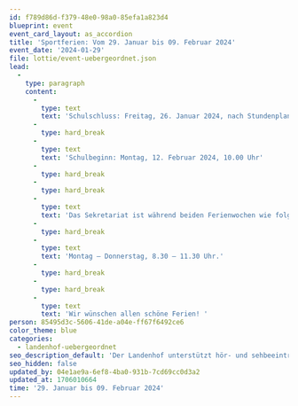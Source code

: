 ```yaml
---
id: f789d86d-f379-48e0-98a0-85efa1a823d4
blueprint: event
event_card_layout: as_accordion
title: 'Sportferien: Vom 29. Januar bis 09. Februar 2024'
event_date: '2024-01-29'
file: lottie/event-uebergeordnet.json
lead:
  -
    type: paragraph
    content:
      -
        type: text
        text: 'Schulschluss: Freitag, 26. Januar 2024, nach Stundenplan'
      -
        type: hard_break
      -
        type: text
        text: 'Schulbeginn: Montag, 12. Februar 2024, 10.00 Uhr'
      -
        type: hard_break
      -
        type: hard_break
      -
        type: text
        text: 'Das Sekretariat ist während beiden Ferienwochen wie folgt offen:'
      -
        type: hard_break
      -
        type: text
        text: 'Montag – Donnerstag, 8.30 – 11.30 Uhr.'
      -
        type: hard_break
      -
        type: hard_break
      -
        type: text
        text: 'Wir wünschen allen schöne Ferien! '
person: 85495d3c-5606-41de-a04e-ff67f6492ce6
color_theme: blue
categories:
  - landenhof-uebergeordnet
seo_description_default: 'Der Landenhof unterstützt hör- und sehbeeinträchtigte Kinder & Jugendliche in ihrem selbstbestimmten Leben durch Förderung ihrer Fähigkeiten & Entwicklung'
seo_hidden: false
updated_by: 04e1ae9a-6ef8-4ba0-931b-7cd69cc0d3a2
updated_at: 1706010664
time: '29. Januar bis 09. Februar 2024'
---
```

